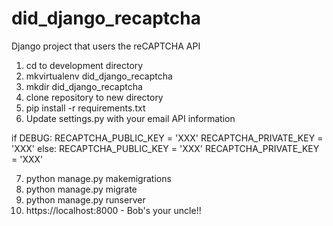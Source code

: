 # did_django_recaptcha
Django project that users the reCAPTCHA API

1) cd to development directory
2) mkvirtualenv did_django_recaptcha
3) mkdir did_django_recaptcha
4) clone repository to new directory
5) pip install -r requirements.txt
6) Update settings.py with your email API information

if DEBUG:
    RECAPTCHA_PUBLIC_KEY = 'XXX'
    RECAPTCHA_PRIVATE_KEY = 'XXX'
else:
    RECAPTCHA_PUBLIC_KEY = 'XXX'
    RECAPTCHA_PRIVATE_KEY = 'XXX'


7) python manage.py makemigrations
8) python manage.py migrate
9) python manage.py runserver
10) https://localhost:8000 - Bob's your uncle!! 

